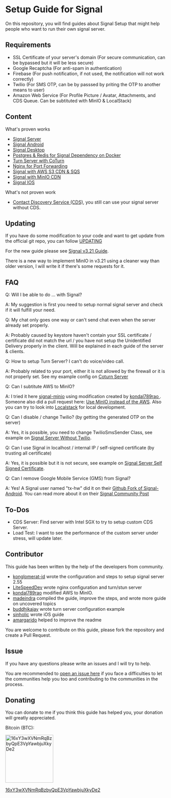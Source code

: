 # Setup Guide for Signal
On this repository, you will find guides about Signal Setup that might help people who want to run their own signal server.

## Requirements
* SSL Certificate of your server's domain (For secure communication, can be bypassed but it will be less secure)
* Google Recaptcha (For anti-spam in authentication)
* Firebase (For push notification, if not used, the notification will not work correctly)
* Twilio (For SMS OTP, can be by passsed by priting the OTP to another means to user)
* Amazon Web Service (For Profile Picture / Avatar, Attachments, and CDS Queue. Can be subtituted with MinIO & LocalStack)

## Content
What's proven works
* [Signal Server](./signal-server/)
* [Signal Android](./signal-android/)
* [Signal Desktop](./signal-desktop/)
* [Postgres & Redis for Signal Dependency on Docker](./signal-docker/)
* [Turn Server with CoTurn](./coturn-server/)
* [Nginx for Port Forwarding](./signal-server/example-nginx.conf)
* [Signal with AWS S3 CDN & SQS](./signal-server-aws-setup/)
* [Signal with MinIO CDN](./signal-minio/)
* [Signal IOS](./signal-ios/)

What's not proven work
* [Contact Discovery Service (CDS)](./signal-server/example-cds.yml), you still can use your signal server without CDS.

## Updating
If you have do some modification to your code and want to get update from the official git repo, you can follow [UPDATING](./UPDATING.md)

For the new guide please see [Signal v3.21 Guide](./signal-new).

There is a new way to implement MinIO in v3.21 using a cleaner way than older version, I will write it if there's some requests for it.

## FAQ
Q: Will I be able to do ... with Signal?

A: My suggestion is first you need to setup normal signal server and check if it will fulfill your need. 

Q: My chat only goes one way or can't send chat even when the server already set properly.

A: Probably caused by keystore haven't contain your SSL certificate / certificate did not match the url / you have not setup the Unidentified Delivery properly in the client. Will be explained in each guide of the server & clients.

Q: How to setup Turn Server? I can't do voice/video call.

A: Probably related to your port, either it is not allowed by the firewall or it is not properly set. See my example config on [Coturn Server](./coturn-server/example-turnserver.conf)

Q: Can I subtitute AWS to MinIO?

A: I tried it here [signal-minio](./signal-minio/) using modification created by <a href="https://community.signalusers.org/t/amazon-s3-component-replacement-for-text-secure-server-local-installation/5375/18">kondal789rao
</a>. Someone also did a pull request here: <a href="https://github.com/signalapp/Signal-Server/pull/76">Use MinIO instead of the AWS</a>. Also you can try to look into <a href="https://github.com/localstack/localstack">Localstack</a> for local development.

Q: Can I disable / change Twilio? (by getting the generated OTP on the server)

A: Yes, it is possible, you need to change TwilioSmsSender Class, see example on [Signal Server Without Twilio](./signal-server-no-twilio/).

Q: Can I use Signal in localhost / internal IP / self-signed certificate (by trusting all certificate)

A: Yes, it is possible but it is not secure, see example on [Signal Server Self Signed Certificate](./signal-server-self-signed-certificate/).

Q: Can I remove Google Mobile Service (GMS) from Signal?

A: Yes! A Signal user named "tx-hw" did it on their <a href="https://github.com/tw-hx/Signal-Android/tree/4.60.5.0-FOSS">Github Fork of Signal-Android</a>. You can read more about it on their <a href="https://community.signalusers.org/t/ive-removed-gms-from-the-signal-website-build-its-now-completely-open-source/14382">Signal Community Post</a>

## To-Dos

* CDS Server: Find server with Intel SGX to try to setup custom CDS Server.
* Load Test: I want to see the performance of the custom server under stress, will update later.

## Contributor
This guide has been written by the help of the developers from community.

* [konglomerat-id](https://github.com/on-premise-signal/signal-setup-guide) wrote the configuration and steps to setup signal server 2.55 
* [LiteSpeedDev](https://github.com/LiteSpeedDev/SignalApp-Setup) wrote nginx configuration and turn/stun server 
* [kondal789rao](https://community.signalusers.org/t/amazon-s3-component-replacement-for-text-secure-server-local-installation/5375/18) modified AWS to MinIO.
* [madeindra](https://github.com/madeindra/setup-guide) compiled the guide, improve the steps, and wrote more guide on uncovered topics
* [buddhikajay](https://github.com/buddhikajay) wrote turn server configuration example
* [sinholic](https://github.com/sinholic) wrote iOS guide
* [amargarido](https://github.com/amargarido) helped to improve the readme

You are welcome to contribute on this guide, please fork the repository and create a Pull Request.

## Issue
If you have any questions please write an issues and I will try to help.

You are recommended to <a href="https://github.com/madeindra/setup-guide/issues/new/choose">open an issue here</a> if you face a difficulties to let the communities help you too and contributing to the communities in the process.

## Donating
You can donate to me if you think this guide has helped you, your donation will greatly appreciated.

Bitcoin (BTC):

<img src="https://raw.githubusercontent.com/madeindra/setup-guide/master/.resources/btc-address.png" alt="16xY3wXVNmRqBzbyQpE3VpYawbjuXkyDe2" width="150">

<a href = "bitcoin:16xY3wXVNmRqBzbyQpE3VpYawbjuXkyDe2">16xY3wXVNmRqBzbyQpE3VpYawbjuXkyDe2</a>
